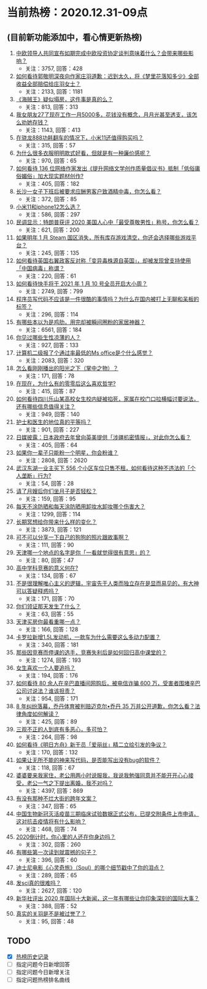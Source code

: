 # 当前热榜：2020.12.31-09点
## (目前新功能添加中，看心情更新热榜)
1. [中欧领导人共同宣布如期完成中欧投资协定谈判意味着什么？会带来哪些影响？](https://www.zhihu.com/question/437212619)
    * 关注：3757, 回答：428
2. [如何看待郭敬明深夜向作家庄羽道歉：迟到太久，将《梦里花落知多少》全部收益全部赔偿给庄羽女士？](https://www.zhihu.com/question/437236368)
    * 关注：2133, 回答：1181
3. [《海贼王》疑似塌房，这件事是真的么？](https://www.zhihu.com/question/437138134)
    * 关注：813, 回答：313
4. [我女朋友27了现在工作一月5000多，花钱没有概念，月月光甚至透支，该怎么劝她存钱？](https://www.zhihu.com/question/428842571)
    * 关注：1143, 回答：413
5. [在骁龙888功耗翻车的情况下，小米11还值得购买吗？](https://www.zhihu.com/question/437117447)
    * 关注：315, 回答：57
6. [为什么很多衣服明明款式好看，但就是有一种廉价感呢？](https://www.zhihu.com/question/412158553)
    * 关注：970, 回答：65
7. [如何看待 136 位网络作家发出《提升网络文学创作质量倡议书》抵制「低俗庸俗媚俗」加大现实题材创作?](https://www.zhihu.com/question/437070397)
    * 关注：405, 回答：182
8. [长沙一女子下班后被要求应酬男客户致酒精中毒，你怎么看？](https://www.zhihu.com/question/437155855)
    * 关注：372, 回答：85
9. [小米11和iphone12怎么选？](https://www.zhihu.com/question/434673403)
    * 关注：586, 回答：297
10. [民调显示：特朗普获评 2020 美国人心中「最受尊敬男性」称号，你怎么看？](https://www.zhihu.com/question/437157779)
    * 关注：621, 回答：200
11. [如果明年 1 月 Steam 国区消失，所有库存游戏清空，你还会选择哪些游戏平台？](https://www.zhihu.com/question/435825848)
    * 关注：245, 回答：135
12. [如何看待英国右翼政客反对称「变异毒株源自英国」，却被发现曾支持使用「中国病毒」称谓？](https://www.zhihu.com/question/437151900)
    * 关注：220, 回答：61
13. [如何看待快手将于 2021 年 1 月 10 号全员开启大小周？](https://www.zhihu.com/question/437040907)
    * 关注：2749, 回答：799
14. [程序员写代码不应该是一件很酷的事情吗？为什么在国内被打上无聊和呆板的标签？](https://www.zhihu.com/question/435415765)
    * 关注：296, 回答：114
15. [有哪些本以为是鸡肋，用完却被瞬间圈粉的家居神器？](https://www.zhihu.com/question/359026960)
    * 关注：6561, 回答：184
16. [你见过哪些生性凉薄的人？](https://www.zhihu.com/question/429319229)
    * 关注：927, 回答：133
17. [计算机二级报了个通过率最低的Ms office是个什么感觉？](https://www.zhihu.com/question/306891507)
    * 关注：2083, 回答：320
18. [怎么看刚刚播出的阳光之下（掌中之物）？](https://www.zhihu.com/question/436541338)
    * 关注：171, 回答：78
19. [在现在，为什么有的零零后这么喜欢哲学?](https://www.zhihu.com/question/436744133)
    * 关注：415, 回答：87
20. [如何看待四川乐山某高校女生校内疑被掐死，家属在校门口拉横幅讨要说法，还有哪些信息值得关注？](https://www.zhihu.com/question/437153825)
    * 关注：949, 回答：140
21. [护士和医生的地位真的平等吗？](https://www.zhihu.com/question/56521327)
    * 关注：901, 回答：227
22. [日媒披露：日本政府去年曾向英美提供「涉疆机密情报」，对此你怎么看？](https://www.zhihu.com/question/437142107)
    * 关注：405, 回答：64
23. [如果你一辈子只能粉一个明星，你会粉谁？](https://www.zhihu.com/question/429647859)
    * 关注：2808, 回答：2620
24. [武汉东湖一业主买下 556 个小区车位只售不租，如何看待这种不违法的「个人垄断」行为?](https://www.zhihu.com/question/437152671)
    * 关注：54, 回答：28
25. [请了月嫂后你们坐月子是否轻松？](https://www.zhihu.com/question/399527782)
    * 关注：159, 回答：95
26. [每天不涂防晒和每天涂防晒用卸妆水卸妆哪个伤害大？](https://www.zhihu.com/question/281693479)
    * 关注：1299, 回答：114
27. [长期冥想给你带来什么样的变化？](https://www.zhihu.com/question/321626134)
    * 关注：3873, 回答：121
28. [可不可以分享一下自己的狗狗的照片跟故事啊？](https://www.zhihu.com/question/436293459)
    * 关注：111, 回答：90
29. [天津哪一个地点的名字是你「一看就觉得很有意思」的？](https://www.zhihu.com/question/435825953)
    * 关注：80, 回答：47
30. [高中学科竞赛的意义何在?](https://www.zhihu.com/question/416519022)
    * 关注：134, 回答：67
31. [不是很理解唯心主义的逻辑，宇宙先于人类而独立存在是显而易见的，有大神可以答疑释惑吗？](https://www.zhihu.com/question/424280145)
    * 关注：171, 回答：70
32. [你们领证那天发生了什么？](https://www.zhihu.com/question/426768936)
    * 关注：63, 回答：55
33. [天津买房你最看重哪一点？](https://www.zhihu.com/question/432201318)
    * 关注：166, 回答：128
34. [卡罗拉新增1.5L发动机，一款车为什么需要这么多动力配置？](https://www.zhihu.com/question/436883298)
    * 关注：340, 回答：181
35. [那些因竞赛而停课的选手，竞赛失利后是如何回归高中课堂的？](https://www.zhihu.com/question/285314606)
    * 关注：1274, 回答：193
36. [女生喜欢一个人要追吗？](https://www.zhihu.com/question/62809537)
    * 关注：194, 回答：176
37. [如何看待 80 余人在辛巴直播间网购后，被电信诈骗 600 万，受害者围堵辛巴公司讨说法？谁该担责？](https://www.zhihu.com/question/437132626)
    * 关注：954, 回答：171
38. [8 年纠纷落幕，乔丹体育被判赔迈克尔•乔丹 35 万并公开道歉，你怎么看？法律角度如何解读？](https://www.zhihu.com/question/437154459)
    * 关注：425, 回答：89
39. [三观不正的人到底有多恶心，多可怕？](https://www.zhihu.com/question/266620880)
    * 关注：264, 回答：98
40. [如何看待《明日方舟》新干员「爱丽丝」精二立绘引发的争议？](https://www.zhihu.com/question/436980709)
    * 关注：170, 回答：132
41. [如果让无所不能的神来写代码，是否能写出没有bug的软件？](https://www.zhihu.com/question/435533536)
    * 关注：118, 回答：67
42. [婆婆要来我家住，老公用两小时说服我，我说我勉强同意并不能开开心心接受，老公一气之下提出离婚，我不对吗？](https://www.zhihu.com/question/436719701)
    * 关注：4397, 回答：869
43. [有没有那种不烂大街的跨年文案？](https://www.zhihu.com/question/435290586)
    * 关注：347, 回答：65
44. [中国生物新冠灭活疫苗三期临床试验数据正式公布，已提交附条件上市申请，这对抗击疫情将有什么影响？](https://www.zhihu.com/question/437139406)
    * 关注：468, 回答：74
45. [2020倒计时，你心里的人还在你身边吗？](https://www.zhihu.com/question/435156359)
    * 关注：302, 回答：260
46. [有哪些第一次读到就震撼的句子？](https://www.zhihu.com/question/386830217)
    * 关注：396, 回答：60
47. [迪士尼电影《心灵奇旅》（Soul）的哪个细节戳中了你的泪点？](https://www.zhihu.com/question/435414016)
    * 关注：289, 回答：65
48. [发sci真的很难吗？](https://www.zhihu.com/question/325265633)
    * 关注：2627, 回答：120
49. [新华社评出 2020 年国际十大新闻，这一年有哪些让你印象深刻的国际大事？](https://www.zhihu.com/question/437119722)
    * 关注：388, 回答：52
50. [真实的关羽是不是被过誉了？](https://www.zhihu.com/question/433999457)
    * 关注：95, 回答：48
## TODO
* [x] [热榜历史记录](hot_history/AllHot.md)
* [ ] 指定问题今日新增回答
* [ ] 指定问题今日新增关注
* [ ] 指定问题热榜排名曲线
